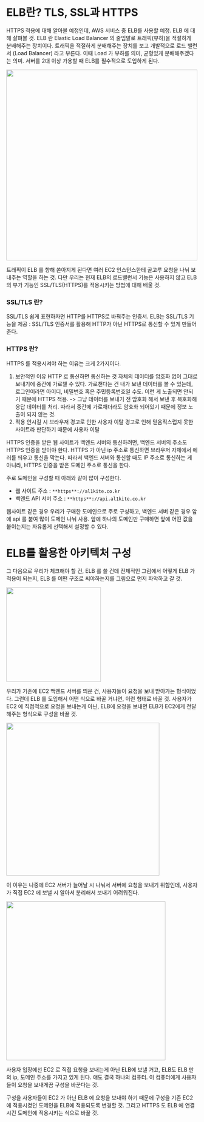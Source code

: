 # ELB란? TLS, SSL과 HTTPS

HTTPS 적용에 대해 알아볼 예정인데, AWS 서비스 중 ELB를 사용할 예정.
ELB 에 대해 살펴볼 것.
ELB 란 Elastic Load Balancer 의 줄임말로 트래픽(부하)을 적절하게 분배해주는 장치이다. 
트래픽을 적절하게 분배해주는 장치를 보고 개발적으로 로드 밸런서 (Load Balancer) 라고 부른다.
이때 Load 가 부하를 의미, 균형있게 분배해주겠다는 의미.
서버를 2대 이상 가용할 때 ELB를 필수적으로 도입하게 된다.

<img width="503" src="https://github.com/al1kite/AWS-wiki/assets/102217402/d2951538-d0c2-495c-b5e4-f5c3d78e8de1">

트래픽이 ELB 를 향해 쏟아지게 된다면 여러 EC2 인스턴스한테 골고루 요청을 나눠 보내주는 역할을 하는 것.
다만 우리는 현재 ELB의 로드밸런서 기능은 사용하지 않고 ELB의 부가 기능인 SSL/TLS(HTTPS)를 적용시키는 방법에 대해 배울 것.

### SSL/TLS 란?
SSL/TLS 쉽게 표현하자면 HTTP를 HTTPS로 바꿔주는 인증서.
ELB는 SSL/TLS 기능을 제공 : SSL/TLS 인증서를 활용해 HTTP가 아닌 HTTPS로 통신할 수 있게 만들어준다. 

### HTTPS 란?
HTTPS 를 적용시켜야 하는 이유는 크게 2가지이다.
1. 보안적인 이유
HTTP 로 통신하면 통신하는 것 자체의 데이터를 암호화 없이 그대로 보내기에 중간에 가로챌 수 있다.
가로챈다는 건 내가 보낸 데이터를 볼 수 있는데, 로그인이라면 아이디, 비밀번호 혹은 주민등록번호일 수도.
이런 게 노출되면 안되기 때문에 HTTPS 적용. -> 그냥 데이터를 보내기 전 암호화 해서 보낸 후 복호화해 응답 데이터를 처리.
따라서 중간에 가로채더라도 암호화 되어있기 때문에 정보 노출이 되지 않는 것.
2. 적용 안시길 시 브라우저 경고로 인한 사용자 이탈
경고로 인해 믿음직스럽지 못한 사이트라 판단하기 때문에 사용자 이탈

HTTPS 인증을 받은 웹 사이트가 백엔드 서버와 통신하려면, 백엔드 서버의 주소도 HTTPS 인증을 받아야 한다. 
HTTPS 가 아닌 ip 주소로 통신하면 브라우저 자체에서 에러를 띄우고 통신을 막는다.
따라서 백엔드 서버와 통신할 때도 IP 주소로 통신하는 게 아니라, HTTPS 인증을 받은 도메인 주소로 통신을 한다. 

주로 도메인을 구성할 때 아래와 같이 많이 구성한다.

- 웹 사이트 주소 : `**https**://al1kite.co.kr`
- 백엔드 API 서버 주소 : `**https**://api.al1kite.co.kr`

웹사이트 같은 경우 우리가 구매한 도메인으로 주로 구성하고,
백엔드 서버 같은 경우 앞에 api 를 붙여 많이 도메인 나눠 사용.
앞에 하나의 도메인만 구매하면 앞에 어떤 값을 붙이는지는 자유롭게 선택해서 설정할 수 있다.

# ELB를 활용한 아키텍처 구성

그 다음으로 우리가 체크해야 할 건, ELB 를 쓸 건데 전체적인 그림에서
어떻게 ELB 가 적용이 되는지, ELB 를 어떤 구조로 써야하는지를 그림으로 먼저 파악하고 갈 것. 

<img width="249" src="https://github.com/al1kite/AWS-wiki/assets/102217402/c6f1e080-e3df-441d-959c-30ff007cb383">

우리가 기존에 EC2 백엔드 서버를 띄운 건, 사용자들이 요청을 보내 받아가는 형식이었다.
그런데 ELB 를 도입해서 어떤 식으로 바꿀 거냐면, 이런 형태로 바꿀 것. 사용자가 EC2 에 직접적으로 요청을 보내는게 아닌, ELB에 요청을 보내면 ELB가 EC2에게 전달해주는 형식으로 구성을 바꿀 것.

<img width="403" src="https://github.com/al1kite/AWS-wiki/assets/102217402/d691dc90-da2b-4360-bec1-3799349fe0d6">

이 이유는 나중에 EC2 서버가 늘어날 시 나눠서 서버에 요청을 보내기 위함인데, 사용자가 직접 EC2 에 보낼 시 알아서 분리해서 보내기 어려워진다.

<img width="419" src="https://github.com/al1kite/AWS-wiki/assets/102217402/13b992fc-6fb2-4721-8ade-af671489c86a">

사용자 입장에선 EC2 로 직접 요청을 보내는게 아닌 ELB에 보낼 거고, ELB도 ELB 만의 ip, 도메인 주소를 가지고 있게 된다. 얘도 결국 하나의 컴퓨터.
이 컴퓨터에게 사용자들이 요청을 보내게끔 구성을 바꾼다는 것.

구성을 사용자들이 EC2 가 아닌 ELB 에 요청을 보내야 하기 때문에 구성을 기존 EC2 에 적용시켰던 도메인을 ELB에 적용되도록 변경할 것.
그리고 HTTPS 도 ELB 에 연결시킨 도메인에 적용시키는 식으로 바꿀 것.